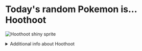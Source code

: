 # Today's random Pokemon is... Hoothoot

![Hoothoot shiny sprite](https://raw.githubusercontent.com/PokeAPI/sprites/master/sprites/pokemon/shiny/163.png)

<details>
<summary>Additional info about Hoothoot</summary>

| srpite type | image |
|------|------|
| back_default | ![Hoothoot back_default sprite](https://raw.githubusercontent.com/PokeAPI/sprites/master/sprites/pokemon/back/163.png) |
| back_shiny | ![Hoothoot back_shiny sprite](https://raw.githubusercontent.com/PokeAPI/sprites/master/sprites/pokemon/back/shiny/163.png) |
| front_default | ![Hoothoot front_default sprite](https://raw.githubusercontent.com/PokeAPI/sprites/master/sprites/pokemon/163.png) | </details>